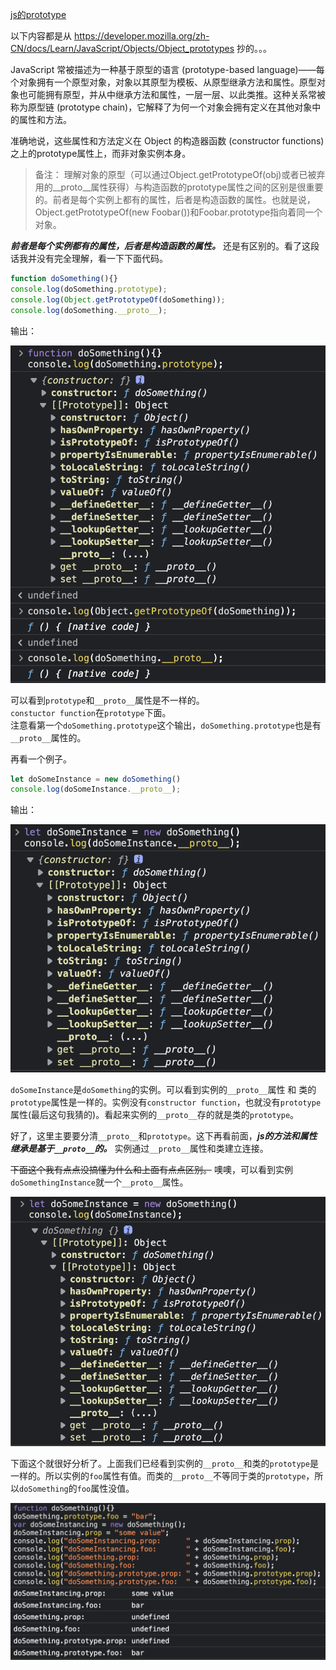 [js的prototype](https://developer.mozilla.org/zh-CN/docs/Learn/JavaScript/Objects/Object_prototypes)

以下内容都是从 https://developer.mozilla.org/zh-CN/docs/Learn/JavaScript/Objects/Object_prototypes 抄的。。。

JavaScript 常被描述为一种基于原型的语言 (prototype-based language)——每个对象拥有一个原型对象，对象以其原型为模板、从原型继承方法和属性。原型对象也可能拥有原型，并从中继承方法和属性，一层一层、以此类推。这种关系常被称为原型链 (prototype chain)，它解释了为何一个对象会拥有定义在其他对象中的属性和方法。

准确地说，这些属性和方法定义在 Object 的构造器函数 (constructor functions) 之上的prototype属性上，而非对象实例本身。

>备注： 理解对象的原型（可以通过Object.getPrototypeOf(obj)或者已被弃用的__proto__属性获得）与构造函数的prototype属性之间的区别是很重要的。前者是每个实例上都有的属性，后者是构造函数的属性。也就是说，Object.getPrototypeOf(new Foobar())和Foobar.prototype指向着同一个对象。

***前者是每个实例都有的属性，后者是构造函数的属性。*** 还是有区别的。看了这段话我并没有完全理解，看一下下面代码。
```js
function doSomething(){}
console.log(doSomething.prototype);
console.log(Object.getPrototypeOf(doSomething));
console.log(doSomething.__proto__);
```
输出：

![](./img/prototype1.png)

可以看到`prototype`和`__proto__`属性是不一样的。    
`constuctor function`在`prototype`下面。    
注意看第一个`doSomething.prototype`这个输出，`doSomething.prototype`也是有`__proto__`属性的。

再看一个例子。
```js
let doSomeInstance = new doSomething()
console.log(doSomeInstance.__proto__);
```
输出：

![](./img/prototype2.png)

`doSomeInstance`是`doSomething`的实例。可以看到实例的`__proto__`属性 和 类的`prototype`属性是一样的。实例没有`constructor function`，也就没有`prototype`属性(最后这句我猜的)。看起来实例的`__proto__`存的就是类的`prototype`。

好了，这里主要要分清`__proto__`和`prototype`。这下再看前面，***js的方法和属性继承是基于`__proto__`的。*** 实例通过`__proto__`属性和类建立连接。

~~下面这个我有点点没搞懂为什么和上面有点点区别。~~ 噢噢，可以看到实例`doSomethingInstance`就一个`__proto__`属性。

![](./img/prototype3.png)

下面这个就很好分析了。上面我们已经看到实例的`__proto__`和类的`prototype`是一样的。所以实例的`foo`属性有值。而类的`__proto__`不等同于类的`prototype`，所以`doSomething`的`foo`属性没值。

![](./img/prototype4.png)